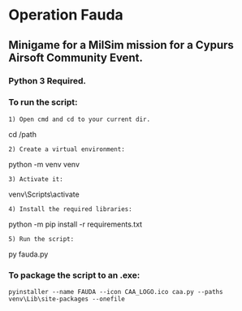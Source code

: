 # Operation Fauda
## Minigame for a MilSim mission for a Cypurs Airsoft Community Event.


### Python 3 Required.
### To run the script:

    1) Open cmd and cd to your current dir.
cd /path

    2) Create a virtual environment:
python -m venv venv
    
    3) Activate it:
venv\Scripts\activate
    
    4) Install the required libraries:
python -m pip install -r requirements.txt
    
    5) Run the script:
py fauda.py
    
### To package the script to an .exe:
    pyinstaller --name FAUDA --icon CAA_LOGO.ico caa.py --paths venv\Lib\site-packages --onefile
